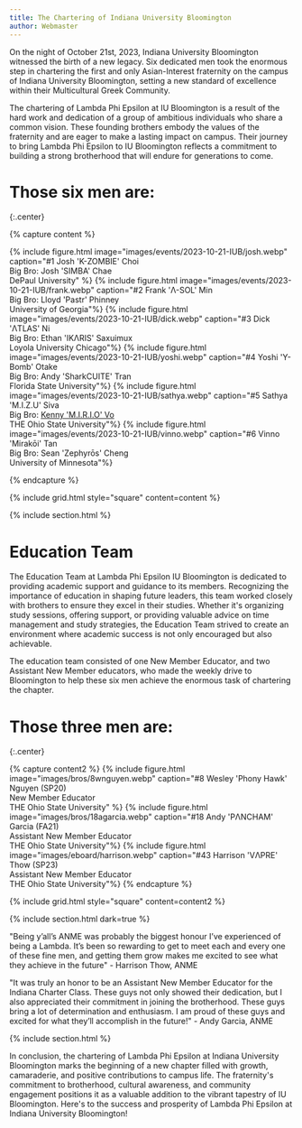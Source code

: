 ```yaml
---
title: The Chartering of Indiana University Bloomington
author: Webmaster
---
```


On the night of October 21st, 2023, Indiana University Bloomington witnessed the birth of a new legacy. Six dedicated men took the enormous step in chartering the first and only Asian-Interest fraternity on the campus of Indiana University Bloomington, setting a new standard of excellence within their Multicultural Greek Community.

The chartering of Lambda Phi Epsilon at IU Bloomington is a result of the hard work and dedication of a group of ambitious individuals who share a common vision. These founding brothers embody the values of the fraternity and are eager to make a lasting impact on campus. Their journey to bring Lambda Phi Epsilon to IU Bloomington reflects a commitment to building a strong brotherhood that will endure for generations to come.

# Those six men are:
{:.center}

{% capture content %}

{% include figure.html image="images/events/2023-10-21-IUB/josh.webp" caption="#1 Josh 'K-ZOMBIE' Choi <br> Big Bro: Josh 'SIMBA' Chae <br> DePaul University" %}
{% include figure.html image="images/events/2023-10-21-IUB/frank.webp" caption="#2 Frank 'Λ-SOL' Min <br> Big Bro: Lloyd 'Pastr' Phinney <br> University of Georgia"%}
{% include figure.html image="images/events/2023-10-21-IUB/dick.webp" caption="#3 Dick 'ΛTLAS' Ni <br> Big Bro: Ethan 'IKΛRIS' Saxuimux <br> Loyola University Chicago"%}
{% include figure.html image="images/events/2023-10-21-IUB/yoshi.webp" caption="#4 Yoshi 'Y-Bomb' Otake <br> Big Bro: Andy 'SharkCUITE' Tran <br> Florida State University"%}
{% include figure.html image="images/events/2023-10-21-IUB/sathya.webp" caption="#5 Sathya 'M.I.Z.U' Siva <br> Big Bro: [Kenny 'M.I.R.I.O' Vo](/members/12kvo) <br> THE Ohio State University"%}
{% include figure.html image="images/events/2023-10-21-IUB/vinno.webp" caption="#6 Vinno 'Mirakōi' Tan <br> Big Bro: Sean 'Zephyrōs' Cheng <br> University of Minnesota"%}


{% endcapture %}

{% include grid.html style="square" content=content %}

{% include section.html %}
# Education Team

The Education Team at Lambda Phi Epsilon IU Bloomington is dedicated to providing academic support and guidance to its members. Recognizing the importance of education in shaping future leaders, this team worked closely with brothers to ensure they excel in their studies. Whether it's organizing study sessions, offering support, or providing valuable advice on time management and study strategies, the Education Team strived to create an environment where academic success is not only encouraged but also achievable.

The education team consisted of one New Member Educator, and two Assistant New Member educators, who made the weekly drive to Bloomington to help these six men achieve the enormous task of chartering the chapter.

# Those three men are:
{:.center}

{% capture content2 %}
{% include figure.html image="images/bros/8wnguyen.webp" caption="#8 Wesley 'Phony Hawk' Nguyen (SP20)<br> New Member Educator <br> THE Ohio State University" %}
{% include figure.html image="images/bros/18agarcia.webp" caption="#18 Andy 'PΛNCHAM' Garcia (FA21)<br> Assistant New Member Educator <br> THE Ohio State University"%}
{% include figure.html image="images/eboard/harrison.webp" caption="#43 Harrison 'VΛPRE' Thow (SP23) <br> Assistant New Member Educator <br> THE Ohio State University"%}
{% endcapture %}

{% include grid.html style="square" content=content2 %}

{% include section.html dark=true %}

"Being y’all’s ANME was probably the biggest honour I’ve experienced of being a Lambda. It’s been so rewarding to get to meet each and every one of these fine men, and getting them grow makes me excited to see what they achieve in the future" - Harrison Thow, ANME

"It was truly an honor to be an Assistant New Member Educator for the Indiana Charter Class. These guys not only showed their dedication, but I also appreciated their commitment in joining the brotherhood. These guys bring a lot of determination and enthusiasm. I am proud of these guys and excited for what they’ll accomplish in the future!" - Andy Garcia, ANME

{% include section.html %}

In conclusion, the chartering of Lambda Phi Epsilon at Indiana University Bloomington marks the beginning of a new chapter filled with growth, camaraderie, and positive contributions to campus life. The fraternity's commitment to brotherhood, cultural awareness, and community engagement positions it as a valuable addition to the vibrant tapestry of IU Bloomington. Here's to the success and prosperity of Lambda Phi Epsilon at Indiana University Bloomington!
